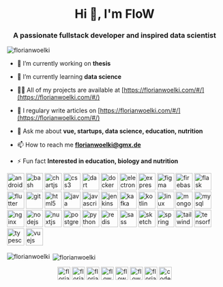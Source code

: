 <h1 align="center">Hi 👋, I'm FloW</h1>
<h3 align="center">A passionate fullstack developer and inspired data scientist</h3>

<p align="left"> <img src="https://komarev.com/ghpvc/?username=florianwoelki" alt="florianwoelki" /> </p>

- 🔭 I’m currently working on **thesis**

- 🌱 I’m currently learning **data science**

- 👨‍💻 All of my projects are available at [https://florianwoelki.com/#/](https://florianwoelki.com/#/)

- 📝 I regulary write articles on [https://florianwoelki.com/#/](https://florianwoelki.com/#/)

- 💬 Ask me about **vue, startups, data science, education, nutrition**

- 📫 How to reach me **florianwoelki@gmx.de**

- ⚡ Fun fact **Interested in education, biology and nutrition**

<p align="left"><img src="https://devicons.github.io/devicon/devicon.git/icons/android/android-original-wordmark.svg" alt="android" width="40" height="40"/> <img src="https://www.vectorlogo.zone/logos/gnu_bash/gnu_bash-icon.svg" alt="bash" width="40" height="40"/> <img src="https://www.chartjs.org/media/logo-title.svg" alt="chartjs" width="40" height="40"/> <img src="https://devicons.github.io/devicon/devicon.git/icons/css3/css3-original-wordmark.svg" alt="css3" width="40" height="40"/> <img src="https://www.vectorlogo.zone/logos/dartlang/dartlang-icon.svg" alt="dart" width="40" height="40"/> <img src="https://devicons.github.io/devicon/devicon.git/icons/docker/docker-original-wordmark.svg" alt="docker" width="40" height="40"/> <img src="https://devicons.github.io/devicon/devicon.git/icons/electron/electron-original.svg" alt="electron" width="40" height="40"/> <img src="https://devicons.github.io/devicon/devicon.git/icons/express/express-original-wordmark.svg" alt="express" width="40" height="40"/> <img src="https://www.vectorlogo.zone/logos/figma/figma-icon.svg" alt="figma" width="40" height="40"/> <img src="https://www.vectorlogo.zone/logos/firebase/firebase-icon.svg" alt="firebase" width="40" height="40"/> <img src="https://www.vectorlogo.zone/logos/pocoo_flask/pocoo_flask-icon.svg" alt="flask" width="40" height="40"/> <img src="https://www.vectorlogo.zone/logos/flutterio/flutterio-icon.svg" alt="flutter" width="40" height="40"/> <img src="https://www.vectorlogo.zone/logos/git-scm/git-scm-icon.svg" alt="git" width="40" height="40"/> <img src="https://devicons.github.io/devicon/devicon.git/icons/html5/html5-original-wordmark.svg" alt="html5" width="40" height="40"/> <img src="https://devicons.github.io/devicon/devicon.git/icons/java/java-original-wordmark.svg" alt="java" width="40" height="40"/> <img src="https://devicons.github.io/devicon/devicon.git/icons/javascript/javascript-original.svg" alt="javascript" width="40" height="40"/> <img src="https://www.vectorlogo.zone/logos/jenkins/jenkins-icon.svg" alt="jenkins" width="40" height="40"/> <img src="https://www.vectorlogo.zone/logos/apache_kafka/apache_kafka-icon.svg" alt="kafka" width="40" height="40"/> <img src="https://www.vectorlogo.zone/logos/kotlinlang/kotlinlang-icon.svg" alt="kotlin" width="40" height="40"/> <img src="https://devicons.github.io/devicon/devicon.git/icons/linux/linux-original.svg" alt="linux" width="40" height="40"/> <img src="https://devicons.github.io/devicon/devicon.git/icons/mongodb/mongodb-original-wordmark.svg" alt="mongodb" width="40" height="40"/> <img src="https://devicons.github.io/devicon/devicon.git/icons/mysql/mysql-original-wordmark.svg" alt="mysql" width="40" height="40"/> <img src="https://devicons.github.io/devicon/devicon.git/icons/nginx/nginx-original.svg" alt="nginx" width="40" height="40"/> <img src="https://devicons.github.io/devicon/devicon.git/icons/nodejs/nodejs-original-wordmark.svg" alt="nodejs" width="40" height="40"/> <img src="https://www.vectorlogo.zone/logos/nuxtjs/nuxtjs-icon.svg" alt="nuxtjs" width="40" height="40"/> <img src="https://devicons.github.io/devicon/devicon.git/icons/postgresql/postgresql-original-wordmark.svg" alt="postgresql" width="40" height="40"/> <img src="https://devicons.github.io/devicon/devicon.git/icons/python/python-original.svg" alt="python" width="40" height="40"/> <img src="https://devicons.github.io/devicon/devicon.git/icons/redis/redis-original-wordmark.svg" alt="redis" width="40" height="40"/> <img src="https://devicons.github.io/devicon/devicon.git/icons/sass/sass-original.svg" alt="sass" width="40" height="40"/> <img src="https://www.vectorlogo.zone/logos/sketchapp/sketchapp-icon.svg" alt="sketch" width="40" height="40"/> <img src="https://www.vectorlogo.zone/logos/springio/springio-icon.svg" alt="spring" width="40" height="40"/> <img src="https://www.vectorlogo.zone/logos/tailwindcss/tailwindcss-icon.svg" alt="tailwind" width="40" height="40"/> <img src="https://www.vectorlogo.zone/logos/tensorflow/tensorflow-icon.svg" alt="tensorflow" width="40" height="40"/> <img src="https://devicons.github.io/devicon/devicon.git/icons/typescript/typescript-original.svg" alt="typescript" width="40" height="40"/> <img src="https://devicons.github.io/devicon/devicon.git/icons/vuejs/vuejs-original-wordmark.svg" alt="vuejs" width="40" height="40"/></p><p><img align="left" src="https://github-readme-stats.vercel.app/api/top-langs/?username=florianwoelki&layout=compact&hide=html" alt="florianwoelki" /></p>

<p>&nbsp;<img align="center" src="https://github-readme-stats.vercel.app/api?username=florianwoelki&show_icons=true" alt="florianwoelki" /></p>

<p align="center">
<a href="https://dev.to/florianwoelki" target="blank"><img align="center" src="https://cdn.jsdelivr.net/npm/simple-icons@3.0.1/icons/dev-dot-to.svg" alt="florianwoelki" height="30" width="30" /></a>
<a href="https://twitter.com/florianwoelki" target="blank"><img align="center" src="https://cdn.jsdelivr.net/npm/simple-icons@3.0.1/icons/twitter.svg" alt="florianwoelki" height="30" width="30" /></a>
<a href="https://linkedin.com/in/florianwoelki" target="blank"><img align="center" src="https://cdn.jsdelivr.net/npm/simple-icons@3.0.1/icons/linkedin.svg" alt="florianwoelki" height="30" width="30" /></a>
<a href="https://stackoverflow.com/users/flowy" target="blank"><img align="center" src="https://cdn.jsdelivr.net/npm/simple-icons@3.0.1/icons/stackoverflow.svg" alt="flowy" height="30" width="30" /></a>
<a href="https://kaggle.com/flowy98" target="blank"><img align="center" src="https://cdn.jsdelivr.net/npm/simple-icons@3.0.1/icons/kaggle.svg" alt="flowy98" height="30" width="30" /></a>
<a href="https://instagram.com/flowoelki" target="blank"><img align="center" src="https://cdn.jsdelivr.net/npm/simple-icons@3.0.1/icons/instagram.svg" alt="flowoelki" height="30" width="30" /></a>
<a href="https://medium.com/florianwoelki" target="blank"><img align="center" src="https://cdn.jsdelivr.net/npm/simple-icons@3.0.1/icons/medium.svg" alt="florianwoelki" height="30" width="30" /></a>
<a href="https://www.youtube.com/c/code mit flow" target="blank"><img align="center" src="https://cdn.jsdelivr.net/npm/simple-icons@3.0.1/icons/youtube.svg" alt="code mit flow" height="30" width="30" /></a>
</p>
